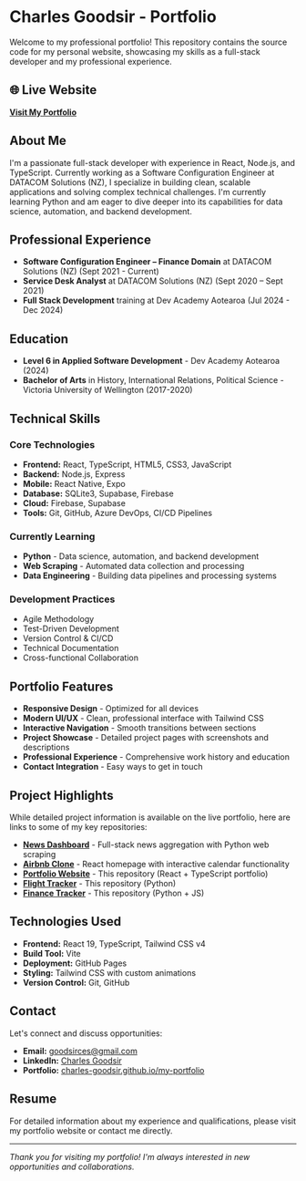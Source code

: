 # Charles Goodsir - Portfolio

Welcome to my professional portfolio! This repository contains the source code for my personal website, showcasing my skills as a full-stack developer and my professional experience.

## 🌐 Live Website

**[Visit My Portfolio](https://charles-goodsir.github.io/my-portfolio/)**

## About Me

I'm a passionate full-stack developer with experience in React, Node.js, and TypeScript. Currently working as a Software Configuration Engineer at DATACOM Solutions (NZ), I specialize in building clean, scalable applications and solving complex technical challenges. I'm currently learning Python and am eager to dive deeper into its capabilities for data science, automation, and backend development.

## Professional Experience

- **Software Configuration Engineer – Finance Domain** at DATACOM Solutions (NZ) (Sept 2021 - Current)
- **Service Desk Analyst** at DATACOM Solutions (NZ) (Sept 2020 – Sept 2021)
- **Full Stack Development** training at Dev Academy Aotearoa (Jul 2024 - Dec 2024)

## Education

- **Level 6 in Applied Software Development** - Dev Academy Aotearoa (2024)
- **Bachelor of Arts** in History, International Relations, Political Science - Victoria University of Wellington (2017-2020)

## Technical Skills

### Core Technologies
- **Frontend:** React, TypeScript, HTML5, CSS3, JavaScript
- **Backend:** Node.js, Express
- **Mobile:** React Native, Expo
- **Database:** SQLite3, Supabase, Firebase
- **Cloud:** Firebase, Supabase
- **Tools:** Git, GitHub, Azure DevOps, CI/CD Pipelines

### Currently Learning
- **Python** - Data science, automation, and backend development
- **Web Scraping** - Automated data collection and processing
- **Data Engineering** - Building data pipelines and processing systems

### Development Practices
- Agile Methodology
- Test-Driven Development
- Version Control & CI/CD
- Technical Documentation
- Cross-functional Collaboration

## Portfolio Features

- **Responsive Design** - Optimized for all devices
- **Modern UI/UX** - Clean, professional interface with Tailwind CSS
- **Interactive Navigation** - Smooth transitions between sections
- **Project Showcase** - Detailed project pages with screenshots and descriptions
- **Professional Experience** - Comprehensive work history and education
- **Contact Integration** - Easy ways to get in touch

## Project Highlights

While detailed project information is available on the live portfolio, here are links to some of my key repositories:

- **[News Dashboard](https://github.com/charles-goodsir/news-script)** - Full-stack news aggregation with Python web scraping
- **[Airbnb Clone](https://github.com/charles-goodsir/airbnb-clone)** - React homepage with interactive calendar functionality
- **[Portfolio Website](https://github.com/charles-goodsir/my-portfolio)** - This repository (React + TypeScript portfolio)
- **[Flight Tracker](https://github.com/charles-goodsir/flight-tracker#)** - This repository (Python)
- **[Finance Tracker](https://github.com/charles-goodsir/finance-tracker)** - This repository (Python + JS)

## Technologies Used

- **Frontend:** React 19, TypeScript, Tailwind CSS v4
- **Build Tool:** Vite
- **Deployment:** GitHub Pages
- **Styling:** Tailwind CSS with custom animations
- **Version Control:** Git, GitHub



## Contact

Let's connect and discuss opportunities:

- **Email:** goodsirces@gmail.com
- **LinkedIn:** [Charles Goodsir](https://www.linkedin.com/in/charles-goodsir-430b0b254)
- **Portfolio:** [charles-goodsir.github.io/my-portfolio](https://charles-goodsir.github.io/my-portfolio/)

## Resume

For detailed information about my experience and qualifications, please visit my portfolio website or contact me directly.

---

*Thank you for visiting my portfolio! I'm always interested in new opportunities and collaborations.*
